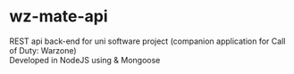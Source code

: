 # wz-mate-api
REST api back-end for uni software project (companion application for Call of Duty: Warzone)   
Developed in NodeJS using & Mongoose   
